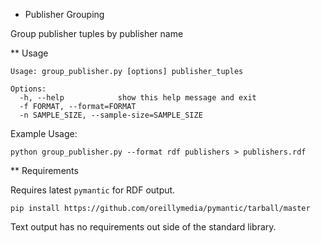 * Publisher Grouping

Group publisher tuples by publisher name

** Usage

	Usage: group_publisher.py [options] publisher_tuples

	Options:
	  -h, --help            show this help message and exit
	  -f FORMAT, --format=FORMAT
	  -n SAMPLE_SIZE, --sample-size=SAMPLE_SIZE

Example Usage:

	python group_publisher.py --format rdf publishers > publishers.rdf

** Requirements

Requires latest `pymantic` for RDF output. 

	pip install https://github.com/oreillymedia/pymantic/tarball/master

Text output has no requirements out side of the standard library.
